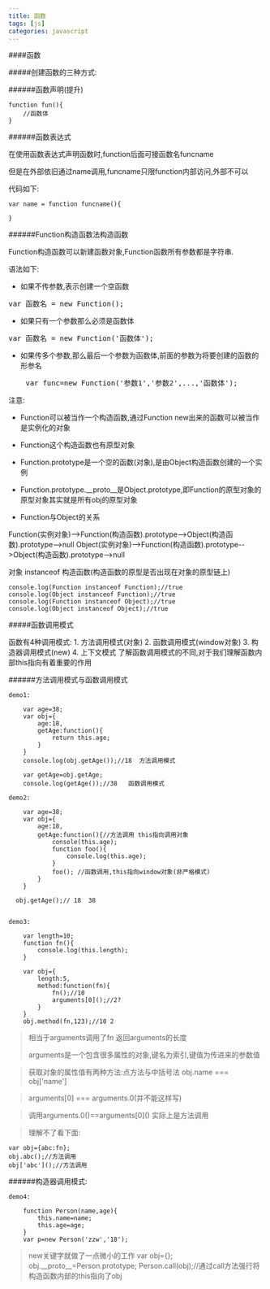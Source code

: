 ```yaml
---
title: 函数
tags: [js]
categories: javascript
---
```

####函数

#####创建函数的三种方式:

######函数声明(提升)

	function fun(){
		//函数体
	}

######函数表达式  

在使用函数表达式声明函数时,function后面可接函数名funcname 

但是在外部依旧通过name调用,funcname只限function内部访问,外部不可以

代码如下: 

	var name = function funcname(){
		
	}

######Function构造函数法构造函数
 
 Function构造函数可以新建函数对象,Function函数所有参数都是字符串.

语法如下:

* 如果不传参数,表示创建一个空函数

<pre>
var 函数名 = new Function();
</pre>

* 如果只有一个参数那么必须是函数体

<pre>
var 函数名 = new Function('函数体');
</pre>

* 如果传多个参数,那么最后一个参数为函数体,前面的参数为将要创建的函数的形参名

<pre>
    var func=new Function('参数1','参数2',...,'函数体');
</pre>

注意:

* Function可以被当作一个构造函数,通过Function new出来的函数可以被当作是实例化的对象

* Function这个构造函数也有原型对象

* Function.prototype是一个空的函数(对象),是由Object构造函数创建的一个实例

* Function.prototype.__proto__是Object.prototype,即Function的原型对象的原型对象其实就是所有obj的原型对象  

* Function与Object的关系

Function(实例对象)-->Function(构造函数).prototype-->Object(构造函数).prototype-->null
Object(实例对象)-->Function(构造函数).prototype-->Object(构造函数).prototype-->null

对象 instanceof 构造函数(构造函数的原型是否出现在对象的原型链上)

    console.log(Function instanceof Function);//true
    console.log(Object instanceof Function);//true
    console.log(Function instanceof Object);//true
    console.log(Object instanceof Object);//true

#####函数调用模式

函数有4种调用模式:
        1. 方法调用模式(对象)
        2. 函数调用模式(window对象)
        3. 构造器调用模式(new)
        4. 上下文模式
了解函数调用模式的不同,对于我们理解函数内部this指向有着重要的作用

######方法调用模式与函数调用模式

    demo1:
        
        var age=38;
        var obj={
            age:18,
            getAge:function(){
                return this.age;
            }
        }
        console.log(obj.getAge());//18  方法调用模式

        var getAge=obj.getAge;
        console.log(getAge());//38   函数调用模式

    demo2:

        var age=38;
        var obj={
            age:18,
            getAge:function(){//方法调用 this指向调用对象
                console(this.age);
                function foo(){
                    console.log(this.age);
                }
                foo(); //函数调用,this指向window对象(非严格模式)
            }
        }
      
      obj.getAge();// 18  38 


    demo3:

        var length=10;
        function fn(){
            console.log(this.length);
        }

        var obj={
            length:5,
            method:function(fn){
                fn();//10
                arguments[0]();//2? 
            }
        }
        obj.method(fn,123);//10 2

>  相当于arguments调用了fn 返回arguments的长度
>  
>arguments是一个包含很多属性的对象,键名为索引,键值为传进来的参数值

>获取对象的属性值有两种方法:点方法与中括号法 obj.name === obj['name']

>arguments[0] === arguments.0(并不能这样写)

>调用arguments.0\(\)==arguments\[0\]\(\)  实际上是方法调用

>理解不了看下面:

    var obj={abc:fn};
    obj.abc();//方法调用
    obj['abc']();//方法调用

######构造器调用模式:

    demo4:
    
        function Person(name,age){
            this.name=name;
            this.age=age;
        }
        var p=new Person('zzw','18');

>new关键字就做了一点微小的工作
        var obj={};
        obj.\_\_proto\_\_=Person.prototype;
        Person.call(obj);//通过call方法强行将构造函数内部的this指向了obj


